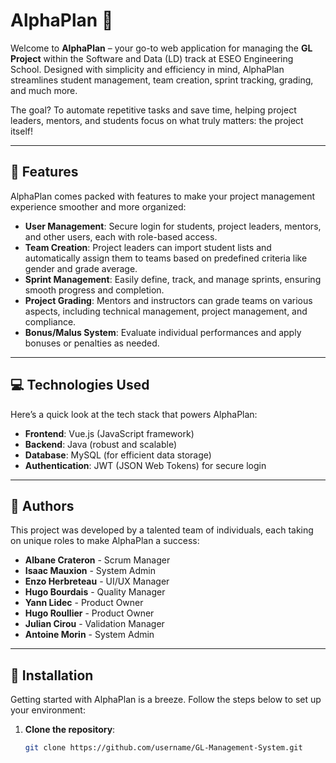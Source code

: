 # AlphaPlan 🌟

Welcome to **AlphaPlan** – your go-to web application for managing the **GL Project** within the Software and Data (LD) track at ESEO Engineering School. Designed with simplicity and efficiency in mind, AlphaPlan streamlines student management, team creation, sprint tracking, grading, and much more.

The goal? To automate repetitive tasks and save time, helping project leaders, mentors, and students focus on what truly matters: the project itself!

---

## 📝 Features

AlphaPlan comes packed with features to make your project management experience smoother and more organized:

- **User Management**: Secure login for students, project leaders, mentors, and other users, each with role-based access.
- **Team Creation**: Project leaders can import student lists and automatically assign them to teams based on predefined criteria like gender and grade average.
- **Sprint Management**: Easily define, track, and manage sprints, ensuring smooth progress and completion.
- **Project Grading**: Mentors and instructors can grade teams on various aspects, including technical management, project management, and compliance.
- **Bonus/Malus System**: Evaluate individual performances and apply bonuses or penalties as needed.

---

## 💻 Technologies Used

Here’s a quick look at the tech stack that powers AlphaPlan:

- **Frontend**: Vue.js (JavaScript framework)
- **Backend**: Java (robust and scalable)
- **Database**: MySQL (for efficient data storage)
- **Authentication**: JWT (JSON Web Tokens) for secure login

---

## 🤝 Authors

This project was developed by a talented team of individuals, each taking on unique roles to make AlphaPlan a success:

- **Albane Crateron** - Scrum Manager
- **Isaac Mauxion** - System Admin
- **Enzo Herbreteau** - UI/UX Manager
- **Hugo Bourdais** - Quality Manager
- **Yann Lidec** - Product Owner
- **Hugo Roullier** - Product Owner
- **Julian Cirou** - Validation Manager
- **Antoine Morin** - System Admin

---

## 🚀 Installation

Getting started with AlphaPlan is a breeze. Follow the steps below to set up your environment:

1. **Clone the repository**:
   ```bash
   git clone https://github.com/username/GL-Management-System.git
```
